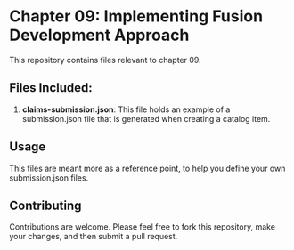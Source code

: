 # Chapter 09: Implementing Fusion Development Approach

This repository contains files relevant to chapter 09.

## Files Included:

1. **claims-submission.json**: This file holds an example of a submission.json file that is generated when creating a catalog item.


## Usage

This files are meant more as a reference point, to help you define your own submission.json files.


## Contributing

Contributions are welcome. Please feel free to fork this repository, make your changes, and then submit a pull request.
